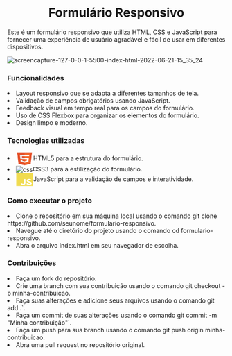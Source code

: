 <h1 align="center">Formulário Responsivo</h1>
Este é um formulário responsivo que utiliza HTML, CSS e JavaScript para fornecer uma experiência de usuário agradável e fácil de usar em diferentes dispositivos.

![screencapture-127-0-0-1-5500-index-html-2022-06-21-15_35_24](https://user-images.githubusercontent.com/86318311/174873437-874da019-d694-4b7a-8b5a-a76275c8699f.png)

### Funcionalidades
<li>Layout responsivo que se adapta a diferentes tamanhos de tela.</li>
<li>Validação de campos obrigatórios usando JavaScript.</li>
<li>Feedback visual em tempo real para os campos do formulário.</li>
<li>Uso de CSS Flexbox para organizar os elementos do formulário.</li>
<li>Design limpo e moderno.</li>

### Tecnologias utilizadas
<li><img align="center" alt="HTML" height="30" width="40" src="https://raw.githubusercontent.com/devicons/devicon/master/icons/html5/html5-original.svg">HTML5 para a estrutura do formulário.</li>
<li><img align="center" alt="css" height="40" width="40" src="https://icongr.am/devicon/css3-original-wordmark.svg?size=150&color=currentColor">CSS3 para a estilização do formulário.</li>
<li><img align="center" alt="Js" height="30" width="40" src="https://raw.githubusercontent.com/devicons/devicon/master/icons/javascript/javascript-plain.svg">JavaScript para a validação de campos e interatividade.</li>


### Como executar o projeto
<li>Clone o repositório em sua máquina local usando o comando git clone https://github.com/seunome/formulario-responsivo.</li>
<li>Navegue até o diretório do projeto usando o comando cd formulario-responsivo.</li>
<li>Abra o arquivo index.html em seu navegador de escolha.</li>


### Contribuições
<li>Faça um fork do repositório.</li>
<li>Crie uma branch com sua contribuição usando o comando git checkout -b minha-contribuicao.</li>
<li>Faça suas alterações e adicione seus arquivos usando o comando git add .`.</li>
<li>Faça um commit de suas alterações usando o comando git commit -m "Minha contribuição"`.</li>
<li>Faça um push para sua branch usando o comando git push origin minha-contribuicao.</li>
<li>Abra uma pull request no repositório original.</li>




